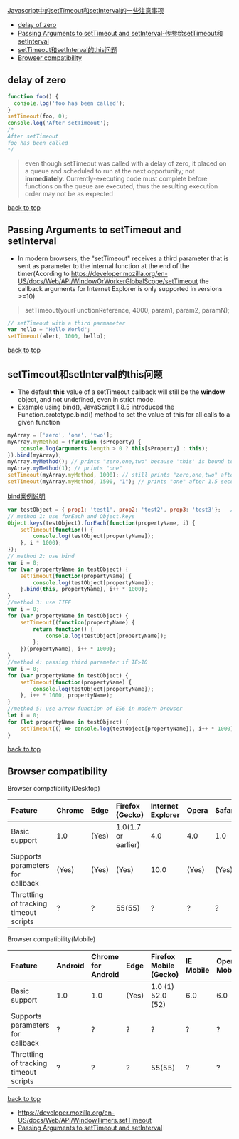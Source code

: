[Javascript中的setTimeout和setInterval的一些注意事项](#top)

- [delay of zero](#topic1)
- [Passing Arguments to setTimeout and setInterval-传参给setTimeout和setInterval](#topic2)
- [setTimeout和setInterval的this问题](#topic3)
- [Browser compatibility](#topic4)

<h2 id="topic1">delay of zero</h2>

```javascript
function foo() {
  console.log('foo has been called');
}
setTimeout(foo, 0);
console.log('After setTimeout');
/*
After setTimeout
foo has been called
*/
```

> even though setTimeout was called with a delay of zero, it placed on a queue and scheduled to run at the next opportunity; not **immediately**. Currently-executing code must complete before functions on the queue are executed, thus the resulting execution order may not be as expected

[back to top](#top)

<h2 id="topic2">Passing Arguments to setTimeout and setInterval</h2>

- In modern browsers, the "setTimeout" receives a third parameter that is sent as parameter to the internal function at the end of the timer(Acording to https://developer.mozilla.org/en-US/docs/Web/API/WindowOrWorkerGlobalScope/setTimeout the callback arguments for Internet Explorer is only supported in versions >=10)

> setTimeout(yourFunctionReference, 4000, param1, param2, paramN);

```javascript
// setTimeout with a third parmameter
var hello = "Hello World";
setTimeout(alert, 1000, hello);
```

[back to top](#top)

<h2 id="topic3">setTimeout和setInterval的this问题</h2>

- The default **this** value of a setTimeout callback will still be the **window** object, and not undefined, even in strict mode.
- Example using bind(), JavaScript 1.8.5 introduced the Function.prototype.bind() method to set the value of this for all calls to a given function

```javascript
myArray = ['zero', 'one', 'two'];
myArray.myMethod = (function (sProperty) {
    console.log(arguments.length > 0 ? this[sProperty] : this);
}).bind(myArray);
myArray.myMethod(); // prints "zero,one,two" because 'this' is bound to myArray in the function
myArray.myMethod(1); // prints "one"
setTimeout(myArray.myMethod, 1000); // still prints "zero,one,two" after 1 second because of the binding
setTimeout(myArray.myMethod, 1500, "1"); // prints "one" after 1.5 seconds
```

[bind案例说明](https://stackoverflow.com/questions/1190642/how-can-i-pass-a-parameter-to-a-settimeout-callback)

```javascript
var testObject = { prop1: 'test1', prop2: 'test2', prop3: 'test3'};   //按时间依次输出test1, test2, test2
// method 1: use forEach and Object.keys
Object.keys(testObject).forEach(function(propertyName, i) {
    setTimeout(function() {
        console.log(testObject[propertyName]);
    }, i * 1000);
});
// method 2: use bind
var i = 0;
for (var propertyName in testObject) {
    setTimeout(function(propertyName) {
        console.log(testObject[propertyName]);
    }.bind(this, propertyName), i++ * 1000);
}
//method 3: use IIFE
var i = 0;
for (var propertyName in testObject) {
    setTimeout((function(propertyName) {
        return function() {
            console.log(testObject[propertyName]);
        };
    })(propertyName), i++ * 1000);
}
//method 4: passing third parameter if IE>10
var i = 0;
for (var propertyName in testObject) {
    setTimeout(function(propertyName) {
        console.log(testObject[propertyName]);
    }, i++ * 1000, propertyName);
}
//method 5: use arrow function of ES6 in modern browser
let i = 0;
for (let propertyName in testObject) {
    setTimeout(() => console.log(testObject[propertyName]), i++ * 1000);
}
```

[back to top](#top)

<h2 id="topic4">Browser compatibility</h2>

Browser compatibility(Desktop)

| Feature|Chrome|Edge|Firefox (Gecko)|Internet Explorer|Opera|Safari|
| :---| :---| :---| :---| :---| :---| :---|
|Basic support|1.0|(Yes)|1.0(1.7 or earlier)|4.0|4.0|1.0|
|Supports parameters for callback|(Yes)|(Yes)|(Yes)|10.0|(Yes)|(Yes)|
|Throttling of tracking timeout scripts|?|?|55(55)|?|?|?|

Browser compatibility(Mobile)

| Feature|Android|Chrome for Android|Edge|Firefox Mobile (Gecko)|IE Mobile|Opera Mobile|Safari Mobile|
| :---| :---| :---| :---| :---| :---| :---| :---|
|Basic support|1.0|1.0|(Yes)|1.0 (1) 52.0 (52)|6.0|6.0|1.0|
|Supports parameters for callback|?|?|?|?|?|?|?|
|Throttling of tracking timeout scripts|?|?|?|55(55)|?|?|?|

[back to top](#top)

- https://developer.mozilla.org/en-US/docs/Web/API/WindowTimers.setTimeout
- [Passing Arguments to setTimeout and setInterval](http://arguments.callee.info/2008/11/10/passing-arguments-to-settimeout-and-setinterval/)
